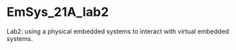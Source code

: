# EmSys_21A_lab2
Lab2: using a physical embedded systems to interact with virtual embedded systems.
